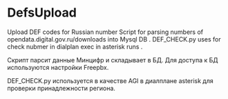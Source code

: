 # DefsUpload
Upload DEF codes for Russian number
Script for parsing numbers of opendata.digital.gov.ru/downloads into Mysql DB .
DEF_CHECK.py uses for check nubmer in dialplan exec in asterisk runs .

Скрипт парсит данные Минцифр и складывает в БД.
Для доступа к БД используются настройки Freepbx.

DEF_CHECK.py используется в качестве AGI в диалплане asterisk для проверки принадлежности региона. 
